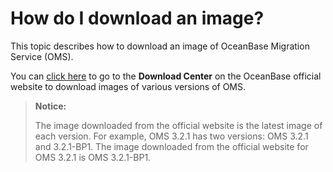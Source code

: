 # How do I download an image?

This topic describes how to download an image of OceanBase Migration Service (OMS).

You can [click here](https://www.oceanbase.com/softwareCenter) to go to the **Download Center** on the OceanBase official website to download images of various versions of OMS.

> **Notice:**
>
> The image downloaded from the official website is the latest image of each version. For example, OMS 3.2.1 has two versions: OMS 3.2.1 and 3.2.1-BP1. The image downloaded from the official website for OMS 3.2.1 is OMS 3.2.1-BP1.
